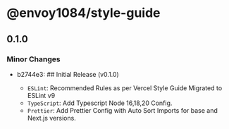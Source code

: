 # @envoy1084/style-guide

## 0.1.0

### Minor Changes

- b2744e3: ## Initial Release (v0.1.0)

  - `ESLint`: Recommended Rules as per Vercel Style Guide Migrated to ESLint v9
  - `TypeScript`: Add Typescript Node 16,18,20 Config.
  - `Prettier`: Add Prettier Config with Auto Sort Imports for base and Next.js versions.
